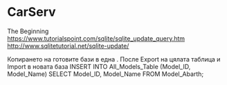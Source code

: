 # CarServ
The Beginning
https://www.tutorialspoint.com/sqlite/sqlite_update_query.htm
http://www.sqlitetutorial.net/sqlite-update/

Копирането на готовите бази в една . После Export на цялата таблица и Import в новата база
INSERT INTO All_Models_Table (Model_ID, Model_Name)
SELECT Model_ID, Model_Name FROM Model_Abarth;
